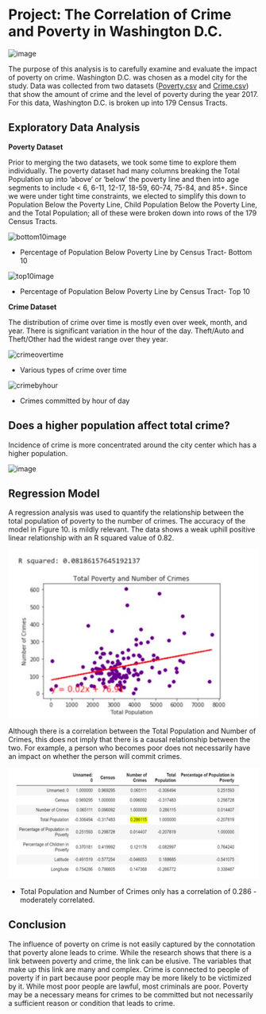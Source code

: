 

# Project: The Correlation of Crime and Poverty in Washington D.C.
![image](https://github.com/poojanagrecha/Crime_vs_Poverty_Analysis/blob/master/Images/Screen%20Shot%202020-11-18%20at%2010.59.31%20AM.png)

The purpose of this analysis is to carefully examine and evaluate the impact of poverty on crime. Washington D.C. was chosen as a model city for the study. Data was collected from two datasets ([Poverty.csv](https://github.com/poojanagrecha/Crime_vs_Poverty_Analysis/blob/master/Resources/ACS_2017_Poverty_Status_Variables_Tract.csv) and [Crime.csv](https://github.com/poojanagrecha/Crime_vs_Poverty_Analysis/blob/master/Resources/AnyConv.com__Crime_Incidents_in_2017.csv)) that show the amount of crime and the level of poverty during the year 2017. For this data, Washington D.C. is broken up into 179 Census Tracts. 
## Exploratory Data Analysis

<b> Poverty Dataset </b>

Prior to merging the two datasets, we took some time to explore them individually. The poverty dataset had many columns breaking the Total Population up into ‘above’ or ‘below’ the poverty line and then into age segments to include < 6, 6-11, 12-17, 18-59, 60-74, 75-84, and 85+. Since we were under tight time constraints, we elected to simplify this down to Population Below the Poverty Line, Child Population Below the Poverty Line, and the Total Population; all of these were broken down into rows of the 179 Census Tracts.

![bottom10image](https://github.com/poojanagrecha/Crime-and-Poverty-WashingtonD.C/blob/master/Images/Percent%20Population%20Below%20Poverty%20Line%20by%20Census%20Tract%20-%20Bottom%2010.png)
- Percentage of Population Below Poverty Line by Census Tract- Bottom 10 

![top10image](https://github.com/poojanagrecha/Crime-and-Poverty-WashingtonD.C/blob/master/Images/Percent%20Population%20Below%20Poverty%20Line%20by%20Census%20Tract%20-%20Top%2010%20-%20Final.png)
- Percentage of Population Below Poverty Line by Census Tract- Top 10 

<b> Crime Dataset </b>

The distribution of crime over time is mostly even over week, month, and year. There is significant variation in the hour of the day. Theft/Auto and Theft/Other had the widest range over they year. 

![crimeovertime](https://github.com/poojanagrecha/Crime-and-Poverty-WashingtonD.C/blob/master/Images/Various%20Types%20of%20Crime%20over%20Time.png)
- Various types of crime over time

![crimebyhour](https://github.com/poojanagrecha/Crime-and-Poverty-WashingtonD.C/blob/master/Images/Incidence_of_Crime_by_Hour_2017.png)
- Crimes committed by hour of day 

## Does a higher population affect total crime?

Incidence of crime is more concentrated around the city center which has a higher population.

![image](https://github.com/poojanagrecha/Crime_vs_Poverty_Analysis/blob/master/Images/GMap_HeatMap_Washington%20Crime.png)
 

## Regression Model

A regression analysis was used to quantify the relationship between the total population of poverty to the number of crimes. The accuracy of the model in Figure 10. is mildly relevant. The data shows a weak uphill positive linear relationship with an R squared value of 0.82.

![image](https://github.com/poojanagrecha/Crime-and-Poverty-WashingtonD.C/blob/master/Images/RegressionAnalysis.png)

Although there is a correlation between the Total Population and Number of Crimes, this does not imply that there is a causal relationship between the two. For example, a person who becomes poor does not necessarily have an impact on whether the person will commit crimes.

![image](https://github.com/poojanagrecha/Crime-and-Poverty-WashingtonD.C/blob/master/Images/Population_Poverty_Correlation.png)
- Total Population and Number of Crimes only has a correlation of  0.286 - moderately correlated.

## Conclusion
The influence of poverty on crime is not easily captured by the connotation that poverty alone leads to crime. While the research shows that there is a link between poverty and crime, the link can be elusive. The variables that make up this link are many and complex. Crime is connected to people of poverty if in part because poor people may be more likely to be victimized by it. While most poor people are lawful, most criminals are poor. Poverty may be a necessary means for crimes to be committed but not necessarily a sufficient reason or condition that leads to crime.


